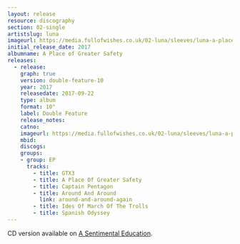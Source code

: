 ```yaml
---
layout: release
resource: discography
section: 02-single
artistslug: luna
imageurl: https://media.fullofwishes.co.uk/02-luna/sleeves/luna-a-place-of-greater-safety-lo-res.jpg
initial_release_date: 2017
albumname: A Place of Greater Safety
releases:
  - release:
    graph: true
    version: double-feature-10
    year: 2017
    releasedate: 2017-09-22
    type: album
    format: 10"
    label: Double Feature
    release_notes:
    catno:
    imageurl: https://media.fullofwishes.co.uk/02-luna/sleeves/luna-a-place-of-greater-safety-lo-res.jpg
    mbid:
    discogs:
    groups:
    - group: EP
      tracks:
        - title: GTX3
        - title: A Place Of Greater Safety
        - title: Captain Pentagon
        - title: Around And Around
          link: around-and-around-again
        - title: Ides Of March Of The Trolls
        - title: Spanish Odyssey
---
```

CD version available on <a href="/luna/releases/luna-a-sentimental-education/">A Sentimental Education</a>.
